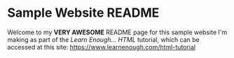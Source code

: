 # Sample Website README

Welcome to my <strong>VERY AWESOME</strong> README page for this sample website I'm making as part of the *Learn Enough... HTML* tutorial, which can be accessed at this site: <https://www.learnenough.com/html-tutorial>

